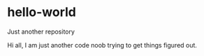 # hello-world
Just another repository

Hi all, I am just another code noob trying to get things figured out.
